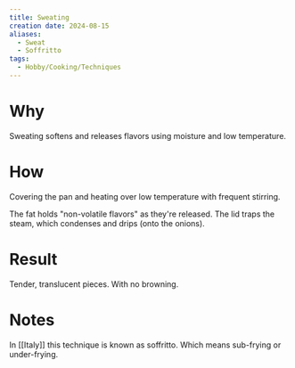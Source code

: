 ```yaml
---
title: Sweating
creation date: 2024-08-15
aliases:
  - Sweat
  - Soffritto
tags:
  - Hobby/Cooking/Techniques
---
```

# Why
Sweating softens and releases flavors using moisture and low temperature.

# How 
Covering the pan and heating over low temperature with frequent stirring.

The fat holds "non-volatile flavors" as they're released. The lid traps the steam, which condenses and drips (onto the onions).

# Result
Tender, translucent pieces. With no browning.

# Notes
In [[Italy]] this technique is known as soffritto. Which means sub-frying or under-frying.